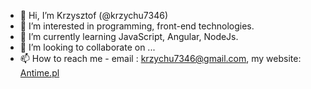 - 👋 Hi, I’m Krzysztof (@krzychu7346) 
- 👀 I’m interested in programming, front-end technologies.
- 🌱 I’m currently learning JavaScript, Angular, NodeJs.
- 💞️ I’m looking to collaborate on ...
- 📫 How to reach me - email : krzychu7346@gmail.com, my website: [Antime.pl](//antime.pl)

<!---
krzychu7346/krzychu7346 is a ✨ special ✨ repository because its `README.md` (this file) appears on your GitHub profile.
You can click the Preview link to take a look at your changes.
--->
